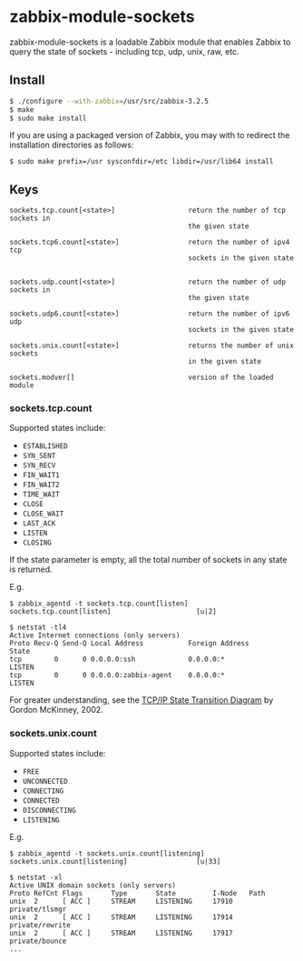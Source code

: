 # zabbix-module-sockets

zabbix-module-sockets is a loadable Zabbix module that enables Zabbix to query
the state of sockets - including tcp, udp, unix, raw, etc.

## Install

```bash
$ ./configure --with-zabbix=/usr/src/zabbix-3.2.5
$ make
$ sudo make install
```

If you are using a packaged version of Zabbix, you may with to redirect the
installation directories as follows:

```
$ sudo make prefix=/usr sysconfdir=/etc libdir=/usr/lib64 install
```

## Keys

```
sockets.tcp.count[<state>]                  return the number of tcp sockets in
                                            the given state

sockets.tcp6.count[<state>]                 return the number of ipv4 tcp
                                            sockets in the given state


sockets.udp.count[<state>]                  return the number of udp sockets in
                                            the given state

sockets.udp6.count[<state>]                 return the number of ipv6 udp
                                            sockets in the given state

sockets.unix.count[<state>]                 returns the number of unix sockets
                                            in the given state

sockets.modver[]                            version of the loaded module
```

### sockets.tcp.count

Supported states include:

- `ESTABLISHED`
- `SYN_SENT`
- `SYN_RECV`
- `FIN_WAIT1`
- `FIN_WAIT2`
- `TIME_WAIT`
- `CLOSE`
- `CLOSE_WAIT`
- `LAST_ACK`
- `LISTEN`
- `CLOSING`

If the state parameter is empty, all the total number of sockets in any state is
returned.

E.g.

    $ zabbix_agentd -t sockets.tcp.count[listen]
    sockets.tcp.count[listen]                     [u|2]

    $ netstat -tl4
    Active Internet connections (only servers)
    Proto Recv-Q Send-Q Local Address           Foreign Address         State
    tcp        0      0 0.0.0.0:ssh             0.0.0.0:*               LISTEN
    tcp        0      0 0.0.0.0:zabbix-agent    0.0.0.0:*               LISTEN

For greater understanding, see the [TCP/IP State Transition Diagram](http://www.cs.northwestern.edu/~agupta/cs340/project2/TCPIP_State_Transition_Diagram.pdf)
by Gordon McKinney, 2002.

### sockets.unix.count

Supported states include:

- `FREE`
- `UNCONNECTED`
- `CONNECTING`
- `CONNECTED`
- `DISCONNECTING`
- `LISTENING`

E.g.

    $ zabbix_agentd -t sockets.unix.count[listening]
    sockets.unix.count[listening]                 [u|33]

    $ netstat -xl
    Active UNIX domain sockets (only servers)
    Proto RefCnt Flags       Type       State         I-Node   Path
    unix  2      [ ACC ]     STREAM     LISTENING     17910    private/tlsmgr
    unix  2      [ ACC ]     STREAM     LISTENING     17914    private/rewrite
    unix  2      [ ACC ]     STREAM     LISTENING     17917    private/bounce
    ...

